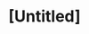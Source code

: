 ---
pid: mp19
title: "[Untitled]"
location_transcription: 
coordinates: 
zipcode: 
gen_neighborhood: 
neighborhood: 
outside_phl: 
age: 
age_range: 
instagram: 
image_file_name: mp_19.jpg
proposal_transcription: 
topic: Pop Culture
topic_summary: '0'
type: Other No Form
keywords_other: 
credit: 
image_labels: Ninja Turtles
twitter: 
facebook: 
permalink: "/monuments/mp19/"
layout: item-page
---